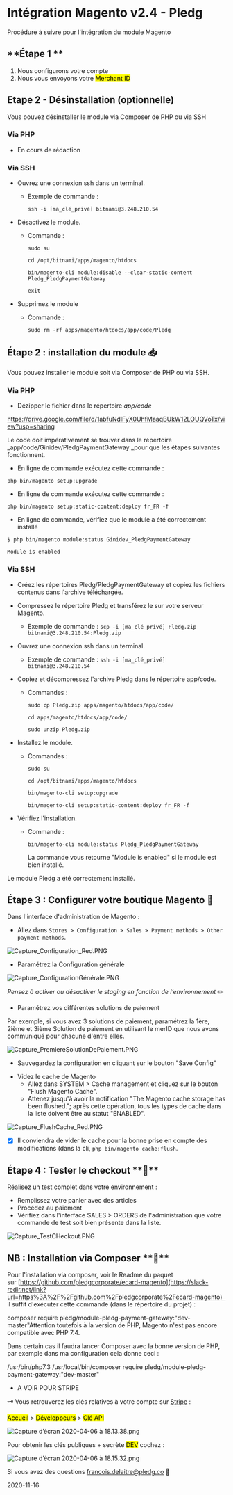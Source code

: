 # Intégration Magento v2.4 - Pledg

Procédure à suivre pour l'intégration du module Magento

## **Étape 1 **

1. Nous configurons votre compte
1. Nous vous envoyons votre <mark>Merchant ID</mark>

## Etape 2 - Désinstallation (optionnelle)

Vous pouvez désinstaller le module via Composer de PHP ou via SSH

### Via PHP

- En cours de rédaction

### Via SSH

- Ouvrez une connexion ssh dans un terminal.

  - Exemple de commande :

    `ssh -i [ma_clé_privé] bitnami@3.248.210.54`

- Désactivez le module.

  - Commande :

    `sudo su`

    `cd /opt/bitnami/apps/magento/htdocs`

    `bin/magento-cli module:disable --clear-static-content Pledg_PledgPaymentGateway`

    `exit`

- Supprimez le module

  - Commande :

    `sudo rm -rf apps/magento/htdocs/app/code/Pledg`

## **Étape 2 : installation du module** 📥

Vous pouvez installer le module soit via Composer de PHP ou via SSH.

### Via PHP

- Dézipper le fichier dans le répertoire _app/code_

https://drive.google.com/file/d/1abfuNdlFyX0UhfMaaqBUkW12LOUQVoTx/view?usp=sharing

Le code doit impérativement se trouver dans le répertoire \_app/code/Ginidev/PledgPaymentGateway \_pour que les étapes suivantes fonctionnent.

- En ligne de commande exécutez cette commande :

`php bin/magento setup:upgrade`

- En ligne de commande exécutez cette commande :

`php bin/magento setup:static-content:deploy fr_FR -f`

- En ligne de commande, vérifiez que le module a été correctement installé

`$ php bin/magento module:status Ginidev_PledgPaymentGateway`

`Module is enabled`

### Via SSH

- Créez les répertoires Pledg/PledgPaymentGateway et copiez les fichiers contenus dans l'archive téléchargée.
- Compressez le répertoire Pledg et transférez le sur votre serveur Magento.
  - Exemple de commande : `scp -i [ma_clé_privé] Pledg.zip bitnami@3.248.210.54:Pledg.zip`
- Ouvrez une connexion ssh dans un terminal.
  - Exemple de commande : `ssh -i [ma_clé_privé] bitnami@3.248.210.54`
- Copiez et décompressez l'archive Pledg dans le répertoire app/code.

  - Commandes :

    `sudo cp Pledg.zip apps/magento/htdocs/app/code/`

    `cd apps/magento/htdocs/app/code/`

    `sudo unzip Pledg.zip`

- Installez le module.

  - Commandes :

    `sudo su`

    `cd /opt/bitnami/apps/magento/htdocs`

    `bin/magento-cli setup:upgrade`

    `bin/magento-cli setup:static-content:deploy fr_FR -f`

- Vérifiez l'installation.

  - Commande :

    `bin/magento-cli module:status Pledg_PledgPaymentGateway`

    La commande vous retourne "Module is enabled" si le module est bien installé.

Le module Pledg a été correctement installé.

## **Étape 3 : Configurer votre boutique Magento** 🔧

Dans l'interface d'administration de Magento :

- Allez dans `Stores > Configuration > Sales > Payment methods > Other payment methods`.

![Capture_Configuration_Red.PNG](https://storage.googleapis.com/slite-api-files-production/files/IRZjGiN~EW/9b0546e5-10c0-4b6a-b2c4-e309e1047231/Capture_Configuration_Red.PNG)

- Paramétrez la Configuration générale

![Capture_ConfigurationGénérale.PNG](https://storage.googleapis.com/slite-api-files-production/files/IRZjGiN~EW/16e667a2-eb4c-4f5e-b600-a2fe489ca846/Capture_ConfigurationG%C3%A9n%C3%A9rale.PNG)

_Pensez à activer ou désactiver le staging en fonction de l’environnement_ ✏️

- Paramétrez vos différentes solutions de paiement

Par exemple, si vous avez 3 solutions de paiement, paramétrez la 1ère, 2ième et 3ième Solution de paiement en utilisant le merID que nous avons communiqué pour chacune d'entre elles.

![Capture_PremiereSolutionDePaiement.PNG](https://storage.googleapis.com/slite-api-files-production/files/IRZjGiN~EW/54edf463-d291-4008-a45f-731899e9b0a4/Capture_PremiereSolutionDePaiement.PNG)

- Sauvegardez la configuration en cliquant sur le bouton "Save Config"

* Videz le cache de Magento
  - Allez dans SYSTEM > Cache management et cliquez sur le bouton "Flush Magento Cache".
  - Attenez jusqu'à avoir la notification "The Magento cache storage has been flushed."; après cette opération, tous les types de cache dans la liste doivent être au statut "ENABLED".

![Capture_FlushCache_Red.PNG](https://storage.googleapis.com/slite-api-files-production/files/IRZjGiN~EW/ee4d282d-2123-4884-a445-a63d9c0a6b2a/Capture_FlushCache_Red.PNG)

- [x] Il conviendra de vider le cache pour la bonne prise en compte des modifications (dans la cli, `php bin/magento cache:flush`.

## **Étape 4 : Tester le checkout \*\***🔦\*\*

Réalisez un test complet dans votre environnement :

- Remplissez votre panier avec des articles
- Procédez au paiement
- Vérifiez dans l'interface SALES > ORDERS de l'administration que votre commande de test soit bien présente dans la liste.

![Capture_TestCHeckout.PNG](https://storage.googleapis.com/slite-api-files-production/files/IRZjGiN~EW/1c1b2417-7ff4-4321-8ff1-cdb4a9934d4a/Capture_TestCHeckout.PNG)

## **NB : Installation via Composer \*\***🔦\*\*

Pour l'installation via composer, voir le Readme du paquet sur [https://github.com/pledgcorporate/ecard-magento](https://slack-redir.net/link?url=https%3A%2F%2Fgithub.com%2Fpledgcorporate%2Fecard-magento)   il suffit d'exécuter cette commande (dans le répertoire du projet) :

composer require pledg/module-pledg-payment-gateway:"dev-master"Attention toutefois à la version de PHP, Magento n'est pas encore compatible avec PHP 7.4.

Dans certain cas il faudra lancer Composer avec la bonne version de PHP, par exemple dans ma configuration cela donne ceci :

/usr/bin/php7.3 /usr/local/bin/composer require pledg/module-pledg-payment-gateway:"dev-master"

- A VOIR POUR STRIPE

🗝 Vous retrouverez les clés relatives à votre compte sur [Stripe](https://dashboard.stripe.com/dashboard) :

<mark>Accueil</mark> > <mark>Développeurs</mark> > <mark>Clé API</mark>

![Capture d’écran 2020-04-06 à 18.13.38.png](https://storage.googleapis.com/slite-api-files-production/files/9e1758f5-cecc-40ee-853f-ab61ac1b4885/Capture%2520d%25u2019e%25u0301cran%25202020-04-06%2520a%25u0300%252018.13.38.png)

Pour obtenir les clés publiques + secrète <mark>DEV</mark> cochez :

![Capture d’écran 2020-04-06 à 18.15.32.png](https://storage.googleapis.com/slite-api-files-production/files/1f4111c5-8f4b-4cda-aaa7-0de75792f71e/Capture%2520d%25u2019e%25u0301cran%25202020-04-06%2520a%25u0300%252018.15.32.png)

Si vous avez des questions francois.delaitre@pledg.co 👋

2020-11-16
